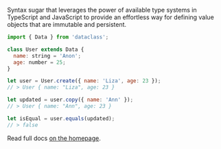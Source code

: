 Syntax sugar that leverages the power of available type systems in TypeScript and JavaScript to
provide an effortless way for defining value objects that are immutable and persistent.

```javascript
import { Data } from 'dataclass';

class User extends Data {
  name: string = 'Anon';
  age: number = 25;
}

let user = User.create({ name: 'Liza', age: 23 });
// > User { name: "Liza", age: 23 }

let updated = user.copy({ name: 'Ann' });
// > User { name: "Ann", age: 23 }

let isEqual = user.equals(updated);
// > false
```

Read full docs [on the homepage](https://dataclass.js.org/).
